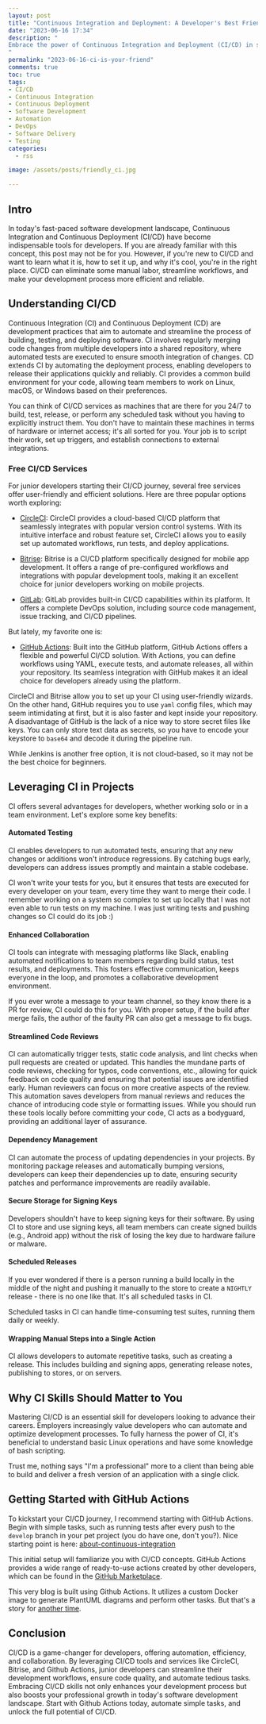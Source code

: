 ```yaml
---
layout: post
title: "Continuous Integration and Deployment: A Developer's Best Friends"
date: "2023-06-16 17:34"
description: "
Embrace the power of Continuous Integration and Deployment (CI/CD) in software development. Automate tests, streamline workflows, and boost collaboration with user-friendly services like CircleCI, Bitrise, GitLab, and GitHub Actions. Level up your development process today!
"
permalink: "2023-06-16-ci-is-your-friend"
comments: true
toc: true
tags:
- CI/CD
- Continuous Integration
- Continuous Deployment
- Software Development
- Automation
- DevOps
- Software Delivery
- Testing
categories:
  - rss

image: /assets/posts/friendly_ci.jpg

---
```


## Intro

In today's fast-paced software development landscape, Continuous Integration and Continuous Deployment (CI/CD) have become indispensable tools for developers. If you are already familiar with this concept, this post may not be for you. However, if you're new to CI/CD and want to learn what it is, how to set it up, and why it's cool, you're in the right place. CI/CD can eliminate some manual labor, streamline workflows, and make your development process more efficient and reliable.

## Understanding CI/CD

Continuous Integration (CI) and Continuous Deployment (CD) are development practices that aim to automate and streamline the process of building, testing, and deploying software. CI involves regularly merging code changes from multiple developers into a shared repository, where automated tests are executed to ensure smooth integration of changes. CD extends CI by automating the deployment process, enabling developers to release their applications quickly and reliably. CI provides a common build environment for your code, allowing team members to work on Linux, macOS, or Windows based on their preferences.

You can think of CI/CD services as machines that are there for you 24/7 to build, test, release, or perform any scheduled task without you having to explicitly instruct them. You don't have to maintain these machines in terms of hardware or internet access; it's all sorted for you. Your job is to script their work, set up triggers, and establish connections to external integrations.

### Free CI/CD Services

For junior developers starting their CI/CD journey, several free services offer user-friendly and efficient solutions. Here are three popular options worth exploring:

- [CircleCI](https://circleci.com): CircleCI provides a cloud-based CI/CD platform that seamlessly integrates with popular version control systems. With its intuitive interface and robust feature set, CircleCI allows you to easily set up automated workflows, run tests, and deploy applications.

- [Bitrise](https://bitrise.io): Bitrise is a CI/CD platform specifically designed for mobile app development. It offers a range of pre-configured workflows and integrations with popular development tools, making it an excellent choice for junior developers working on mobile projects.

- [GitLab](https://docs.gitlab.com/ee/ci/): GitLab provides built-in CI/CD capabilities within its platform. It offers a complete DevOps solution, including source code management, issue tracking, and CI/CD pipelines.

But lately, my favorite one is:

- [GitHub Actions](https://docs.github.com/en/actions): Built into the GitHub platform, GitHub Actions offers a flexible and powerful CI/CD solution. With Actions, you can define workflows using YAML, execute tests, and automate releases, all within your repository. Its seamless integration with GitHub makes it an ideal choice for developers already using the platform.

CircleCI and Bitrise allow you to set up your CI using user-friendly wizards. On the other hand, GitHub requires you to use `yaml` config files, which may seem intimidating at first, but it is also faster and kept inside your repository. A disadvantage of GitHub is the lack of a nice way to store secret files like keys. You can only store text data as secrets, so you have to encode your keystore to `base64` and decode it during the pipeline run.

While Jenkins is another free option, it is not cloud-based, so it may not be the best choice for beginners.

## Leveraging CI in Projects

CI offers several advantages for developers, whether working solo or in a team environment. Let's explore some key benefits:

#### Automated Testing

CI enables developers to run automated tests, ensuring that any new changes or additions won't introduce regressions. By catching bugs early, developers can address issues promptly and maintain a stable codebase.

CI won't write your tests for you, but it ensures that tests are executed for every developer on your team, every time they want to merge their code. I remember working on a system so complex to set up locally that I was not even able to run tests on my machine. I was just writing tests and pushing changes so CI could do its job :)

#### Enhanced Collaboration

CI tools can integrate with messaging platforms like Slack, enabling automated notifications to team members regarding build status, test results, and deployments. This fosters effective communication, keeps everyone in the loop, and promotes a collaborative development environment.

If you ever wrote a message to your team channel, so they know there is a PR for review, CI could do this for you. With proper setup, if the build after merge fails, the author of the faulty PR can also get a message to fix bugs.

#### Streamlined Code Reviews

CI can automatically trigger tests, static code analysis, and lint checks when pull requests are created or updated. This handles the mundane parts of code reviews, checking for typos, code conventions, etc., allowing for quick feedback on code quality and ensuring that potential issues are identified early. Human reviewers can focus on more creative aspects of the review. This automation saves developers from manual reviews and reduces the chance of introducing code style or formatting issues. While you should run these tools locally before committing your code, CI acts as a bodyguard, providing an additional layer of assurance.

#### Dependency Management

CI can automate the process of updating dependencies in your projects. By monitoring package releases and automatically bumping versions, developers can keep their dependencies up to date, ensuring security patches and performance improvements are readily available.

#### Secure Storage for Signing Keys

Developers shouldn't have to keep signing keys for their software. By using CI to store and use signing keys, all team members can create signed builds (e.g., Android app) without the risk of losing the key due to hardware failure or malware.

#### Scheduled Releases

If you ever wondered if there is a person running a build locally in the middle of the night and pushing it manually to the store to create a `NIGHTLY` release - there is no one like that. It's all scheduled tasks in CI.

Scheduled tasks in CI can handle time-consuming test suites, running them daily or weekly.

#### Wrapping Manual Steps into a Single Action

CI allows developers to automate repetitive tasks, such as creating a release. This includes building and signing apps, generating release notes, publishing to stores, or on servers.

## Why CI Skills Should Matter to You

Mastering CI/CD is an essential skill for developers looking to advance their careers. Employers increasingly value developers who can automate and optimize development processes. To fully harness the power of CI, it's beneficial to understand basic Linux operations and have some knowledge of bash scripting.

Trust me, nothing says "I'm a professional" more to a client than being able to build and deliver a fresh version of an application with a single click.

## Getting Started with GitHub Actions

To kickstart your CI/CD journey, I recommend starting with GitHub Actions. Begin with simple tasks, such as running tests after every push to the `develop` branch in your pet project (you do have one, don't you?). Nice starting point is here: [about-continuous-integration](https://docs.github.com/en/actions/automating-builds-and-tests/about-continuous-integration) 

This initial setup will familiarize you with CI/CD concepts. GitHub Actions provides a wide range of ready-to-use actions created by other developers, which can be found in the [GitHub Marketplace](https://github.com/marketplace?type=actions).

This very blog is built using Github Actions. It utilizes a custom Docker image to generate PlantUML diagrams and perform other tasks. But that's a story for [another time](https://asvid.github.io/github-page-deployment).

## Conclusion

CI/CD is a game-changer for developers, offering automation, efficiency, and collaboration. By leveraging CI/CD tools and services like CircleCI, Bitrise, and Github Actions, junior developers can streamline their development workflows, ensure code quality, and automate tedious tasks. Embracing CI/CD skills not only enhances your development process but also boosts your professional growth in today's software development landscape. Start with Github Actions today, automate simple tasks, and unlock the full potential of CI/CD.

